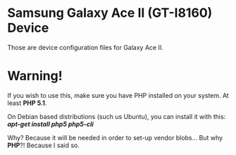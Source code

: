 Samsung Galaxy Ace II (GT-I8160) Device
=============

Those are device configuration files for Galaxy Ace II.

Warning!
=============
If you wish to use this, make sure you have PHP installed on your system.
At least **PHP 5.1**.

On Debian based distributions (such us Ubuntu), you can install it with this:
***apt-get install php5 php5-cli***

Why? Because it will be needed in order to set-up vendor blobs...
But why **PHP**?! Because I said so.